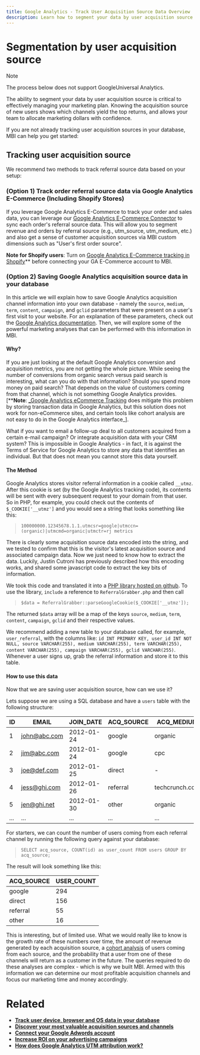 ```yaml
---
title: Google Analytics - Track User Acquisition Source Data Overview
description: Learn how to segment your data by user acquisition source. 
---
```

# Segmentation by user acquisition source

>[!NOTE]
>
>The process below does not support GoogleUniversal Analytics.

The ability to segment your data by user acquisition source is critical to effectively managing your marketing plan. Knowing the acquisition source of new users shows which channels yield the top returns, and allows your team to allocate marketing dollars with confidence.

If you are not already tracking user acquisition sources in your database, MBI can help you get started:

## Tracking user acquisition source

We recommend two methods to track referral source data based on your setup:

### (Option 1)  Track order referral source data via Google Analytics E-Commerce (Including Shopify Stores)

If you leverage Google Analytics E-Commerce to track your order and sales data, you can leverage our [Google Analytics E-Commerce Connector](../importing-data/integrations/google-ecommerce.md) to sync each order's referral source data. This will allow you to segment revenue and orders by referral source (e.g., utm_source, utm_medium, etc.) and also get a sense of customer acquisition sources via MBI custom dimensions such as "User's first order source".

**Note for Shopify users**: Turn on [Google Analytics E-Commerce tracking in Shopify](http://docs.shopify.com/manual/settings/general/google-analytics#ecommerce-tracking)** before connecting your GA E-Commerce account to MBI.

### (Option 2) Saving Google Analytics acquisition source data in your database

In this article we will explain how to save Google Analytics acquisition channel information into your own database - namely the `source`, `medium`, `term`, `content`, `campaign`, and `gclid` parameters that were present on a user's first visit to your website. For an explanation of these parameters, check out the [Google Analytics documentation](http://support.google.com/analytics/bin/answer.py?hl=en&answer=1191184). Then, we will explore some of the powerful marketing analyses that can be performed with this information in MBI.

#### Why?

If you are just looking at the default Google Analytics conversion and acquisition metrics, you are not getting the whole picture. While seeing the number of conversions from organic search versus paid search is interesting, what can you do with that information? Should you spend more money on paid search? That depends on the value of customers coming from that channel, which is not something Google Analytics provides. [****Note**: [_Google Analytics eCommerce Tracking](https://developers.google.com/analytics/devguides/collection/gajs/gaTrackingEcommerce) does mitigate this problem by storing transaction data in Google Analytics, but this solution does not work for non-eCommerce sites, and certain tools like cohort analysis are not easy to do in the Google Analytics interface_].

What if you want to email a follow-up deal to all customers acquired from a certain e-mail campaign? Or integrate acquisition data with your CRM system? This is impossible in Google Analytics - in fact, it is against the Terms of Service for Google Analytics to store any data that identifies an individual.  But that does not mean you cannot store this data yourself.

#### The Method

Google Analytics stores visitor referral information in a cookie called `__utmz`. After this cookie is set (by the Google Analytics tracking code), its contents will be sent with every subsequent request to your domain from that user. So in PHP, for example, you could check out the contents of `$_COOKIE['__utmz']` and you would see a string that looks something like this:

> `100000000.12345678.1.1.utmcsr=google|utmccn=(organic)|utmcmd=organic|utmctr=rj metrics`

There is clearly some acquisition source data encoded into the string, and we tested to confirm that this is the visitor's latest acquisition source and associated campaign data. Now we just need to know how to extract the data. Luckily, Justin Cutroni has previously described how this encoding works, and shared some javascript code to extract the key bits of information.

We took this code and translated it into a [PHP library hosted on github](https://github.com/RJMetrics/referral-grabber-php).   To use the library, `include` a reference to `ReferralGrabber.php` and then call

> `$data = ReferralGrabber::parseGoogleCookie($_COOKIE['__utmz']);`

The returned `$data` array will be a map of the keys `source`, `medium`, `term`, `content`, `campaign`, `gclid` and their respective values.

We recommend adding a new table to your database called, for example, `user_referral`, with the columns like: `id INT PRIMARY KEY, user_id INT NOT NULL, source VARCHAR(255), medium VARCHAR(255), term VARCHAR(255), content VARCHAR(255), campaign VARCHAR(255), gclid VARCHAR(255)`. Whenever a user signs up, grab the referral information and store it to this table.

#### How to use this data

Now that we are saving user acquisition source, how can we use it?

Lets suppose we are using a SQL database and have a `users` table with the following structure:

|ID|EMAIL|JOIN_DATE|ACQ_SOURCE|ACQ_MEDIUM|
|--- |--- |--- |--- |--- |
|1|john@abc.com|2012-01-24|google|organic|
|2|jim@abc.com|2012-01-24|google|cpc|
|3|joe@def.com|2012-01-25|direct|-|
|4|jess@ghi.com|2012-01-26|referral|techcrunch.com|
|5|jen@ghi.net|2012-01-30|other|organic|
|...|...|...|...|...|

<!--<table style="padding-left:30px">

<tbody style="padding-left:30px">

<tr style="padding-left:30px">

<th style="padding-left:30px">ID</th>

<th style="padding-left:30px">EMAIL</th>

<th style="padding-left:30px">JOIN_DATE</th>

<th style="padding-left:30px">ACQ_SOURCE</th>

<th style="padding-left:30px">ACQ_MEDIUM</th>

</tr>

<tr style="padding-left:30px">

<td style="padding-left:30px">1</td>

<td style="padding-left:30px">john@abc.com</td>

<td style="padding-left:30px">2012-01-24</td>

<td style="padding-left:30px">google</td>

<td style="padding-left:30px">organic</td>

</tr>

<tr style="padding-left:30px">

<td style="padding-left:30px">2</td>

<td style="padding-left:30px">jim@abc.com</td>

<td style="padding-left:30px">2012-01-24</td>

<td style="padding-left:30px">google</td>

<td style="padding-left:30px">cpc</td>

</tr>

<tr style="padding-left:30px">

<td style="padding-left:30px">3</td>

<td style="padding-left:30px">joe@def.com</td>

<td style="padding-left:30px">2012-01-25</td>

<td style="padding-left:30px">direct</td>

<td style="padding-left:30px">-</td>

</tr>

<tr style="padding-left:30px">

<td style="padding-left:30px">4</td>

<td style="padding-left:30px">jess@ghi.com</td>

<td style="padding-left:30px">2012-01-26</td>

<td style="padding-left:30px">referral</td>

<td style="padding-left:30px">techcrunch.com</td>

</tr>

<tr style="padding-left:30px">

<td style="padding-left:30px">5</td>

<td style="padding-left:30px">jen@ghi.net</td>

<td style="padding-left:30px">2012-01-30</td>

<td style="padding-left:30px">other</td>

<td style="padding-left:30px">organic</td>

</tr>

<tr style="padding-left:30px">

<td style="padding-left:30px">...</td>

<td style="padding-left:30px">...</td>

<td style="padding-left:30px">...</td>

<td style="padding-left:30px">...</td>

<td style="padding-left:30px">...</td>

</tr>

</tbody>

</table>-->

For starters, we can count the number of users coming from each referral channel by running the following query against your database:

> `SELECT acq_source, COUNT(id) as user_count FROM users GROUP BY acq_source;`

The result will look something like this:

|ACQ_SOURCE|USER_COUNT|
|--- |--- |
|google|294|
|direct|156|
|referral|55|
|other|16|

<!--<table style="padding-left:30px">

<tbody style="padding-left:30px">

<tr style="padding-left:30px">

<th style="padding-left:30px">ACQ_SOURCE</th>

<th style="padding-left:30px">USER_COUNT</th>

</tr>

<tr style="padding-left:30px">

<td style="padding-left:30px">google</td>

<td style="padding-left:30px">294</td>

</tr>

<tr style="padding-left:30px">

<td style="padding-left:30px">direct</td>

<td style="padding-left:30px">156</td>

</tr>

<tr style="padding-left:30px">

<td style="padding-left:30px">referral</td>

<td style="padding-left:30px">55</td>

</tr>

<tr style="padding-left:30px">

<td style="padding-left:30px">other</td>

<td style="padding-left:30px">16</td>

</tr>

</tbody>

</table>-->

This is interesting, but of limited use. What we would really like to know is the growth rate of these numbers over time, the amount of revenue generated by each acquisition source, a [cohort analysis](http://cohortanalysis.com/) of users coming from each source, and the probability that a user from one of these channels will return as a customer in the future. The queries required to do these analyses are complex - which is why we built MBI. Armed with this information we can determine our most profitable acquisition channels and focus our marketing time and money accordingly.

# Related

*   **[Track user device, browser and OS data in your database](https://support.magento.com/hc/en-us/articles/360016732911)**
*   **[Discover your most valuable acquisition sources and channels](../analysis/most-value-source-channel.md)**
*   **[Connect your Google Adwords account](../importing-data/integrations/google-adwords.md)**
*   **[Increase ROI on your advertising campaigns](../analysis/roi-ad-camp.md)**
*   **[How does Google Analytics UTM attribution work?](../analysis/utm-attributes.md)**